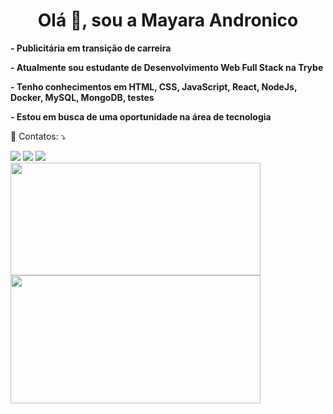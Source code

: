 <h1 align="center">Olá 👋, sou a Mayara Andronico</h1>

<p align="left"> 
 <strong>- Publicitária em transição de carreira</strong>
<p align="left">
 <strong>- Atualmente sou estudante de Desenvolvimento Web Full Stack na Trybe</strong>
</p>
<p align="left">
   <strong>- Tenho conhecimentos em HTML, CSS, JavaScript, React, NodeJs, Docker, MySQL, MongoDB, testes</strong>
</p>
<p align="left">
  <strong>- Estou em busca de uma oportunidade na área de tecnologia</strong>
</p>
<p align="left">
  💌 Contatos: ⤵️
</p>

<p align="left">
  <a href="#" alt="Gmail">
  <img src="https://img.shields.io/badge/-Gmail-FF0000?style=flat-square&labelColor=FF0000&logo=gmail&logoColor=white&link={{kbd|<a href=mailto:<nowiki>mayandronico@msn.com?subject="texto do assunto"}"/></a>

  <a href="#" alt="Linkedin">
  <img src="https://img.shields.io/badge/-Linkedin-0e76a8?style=flat-square&logo=Linkedin&logoColor=white&link=https://www.linkedin.com/in/mayara-andronico"/></a>

 <a href="#" alt="WhatsApp">
 <img src="https://img.shields.io/badge/-WhatsApp-25d366?style=flat-square&labelColor=25d366&logo=whatsapp&logoColor=white&link=https://api.whatsapp.com/send?phone=5513981295548"/></a>
  <br>
  <img width="400px" height="180em" src="https://github-readme-stats.vercel.app/api?username=mayandronico&show_icons=true&theme=buefy&include_all_commits=true&count_private=true"/>
  <img width="400px" height="205em" src="https://github-readme-stats.vercel.app/api/top-langs/?username=mayandronico&layout=compact&langs_count=16&theme=buefy"/>
  </a>


